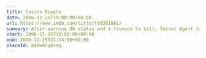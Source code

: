```yaml
---
title: Casino Royale
date: 2006-11-25T19:00:00+08:00
url: https://www.imdb.com/title/tt0381061/
summary: After earning 00 status and a licence to kill, Secret Agent James Bond sets out on his first mission as 007. Bond must defeat a private banker funding terrorists in a high stakes game of poker at Casino Royale, Montenegro.
start: 2006-11-25T19:00:00+08:00
end: 2006-11-25T21:24:00+08:00
placeId: 849w92q8+mq
---
```

